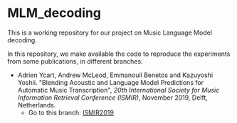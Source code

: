 # MLM_decoding

This is a working repository for our project on Music Language Model decoding.

In this repository, we make available the code to reproduce the experiments from some publications, in different branches:
 - Adrien Ycart, Andrew McLeod, Emmanouil Benetos and Kazuyoshi Yoshii. "Blending Acoustic and Language Model Predictions for Automatic Music Transcription", _20th International Society for Music Information Retrieval Conference (ISMIR)_, November 2019, Delft, Netherlands.
    - Go to this branch: [ISMIR2019](https://github.com/adrienycart/MLM_decoding/tree/ismir2019)


